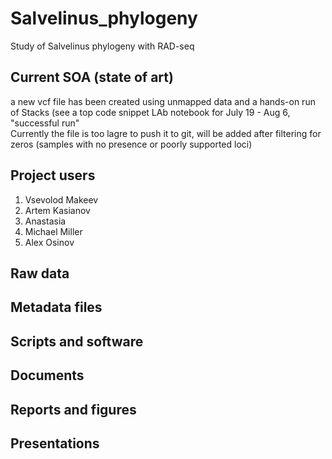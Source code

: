 # Salvelinus_phylogeny
Study of Salvelinus phylogeny with RAD-seq
## Current SOA (state of art)

a new vcf file has been created using unmapped data and a hands-on run of Stacks (see a top code snippet LAb notebook for July 19 - Aug 6,
 "successful run"  
Currently the file is too lagre to push it to git, will be added after filtering for zeros (samples with no presence or poorly supported loci)


## Project users

1. Vsevolod Makeev
1. Artem Kasianov
1. Anastasia
1. Michael Miller
1. Alex Osinov

## Raw data

## Metadata files

## Scripts and software

## Documents

## Reports and figures

## Presentations
